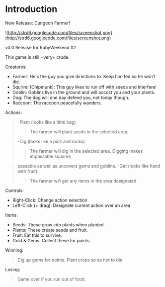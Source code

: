 # Introduction #

New Release: Dungeon Farmer!

![http://strd6.googlecode.com/files/screenshot.png](http://strd6.googlecode.com/files/screenshot.png)

v0.0 Release for RubyWeekend #2

This game is still +very+ crude.

Creatures:
  * Farmer: He's the guy you give directions to. Keep him fed so he won't die.
  * Squirrel (Chipmunk): This guy likes to run off with seeds and interfere!
  * Goblin: Goblins live in the ground and will accost you and your plants.
  * Dog: The dog will one day defend you, not today though.
  * Raccoon: The raccoon peacefully wanders.

Actions:
> -Plant (looks like a little bag)
> > The farmer will plant seeds in the selected area.

> -Dig (looks like a pick and rocks)
> > The farmer will dig in the selected area. Digging makes impassable squares

> passable as well as uncovers gems and goblins.
> -Get (looks like hand with fruit)
> > The farmer will get any items in the area designated.

Controls:
  * Right-Click: Change action selection
  * Left-Click (+ drag): Designate current action over an area

Items:
  * Seeds: These grow into plants when planted.
  * Plants: These create seeds and fruit.
  * Fruit: Eat this to survive.
  * Gold & Gems: Collect these for points.

Winning:

> Dig up gems for points. Plant crops so as not to die.

Losing:
> Game over if you run out of food.